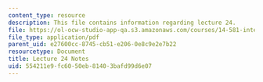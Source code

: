 ```yaml
---
content_type: resource
description: This file contains information regarding lecture 24.
file: https://ol-ocw-studio-app-qa.s3.amazonaws.com/courses/14-581-international-economics-i-spring-2013/554211e9fc6050eb81403bafd99d6e07_MIT14_581S13_classnotes24.pdf
file_type: application/pdf
parent_uid: e27600cc-8745-cb51-e206-0e8c9e2e7b22
resourcetype: Document
title: Lecture 24 Notes
uid: 554211e9-fc60-50eb-8140-3bafd99d6e07
---
```

